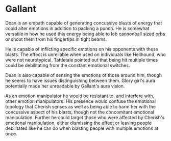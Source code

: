 # Gallant
Dean is an empath capable of generating concussive blasts of energy that could alter emotions in addition to packing a punch. He is somewhat versatile in how he used this energy being able to lob cannonball sized orbs or shoot them from his fingertips in tight beams.

He is capable of inflicting specific emotions on his opponents with these blasts. The effect is unreliable when used on individuals like Hellhound, who were not neurotypical. Tattletale pointed out that being hit multiple times could be debilitating from the constant emotional switches.

Dean is also capable of sensing the emotions of those around him, though he seems to have issues distinguishing between them. Glory girl's aura potentially made her unreadable by Gallant's aura vision.

As an emotion manipulator he would be resistant to, and interfere with, other emotion manipulators. His presence would confuse the emotional topology that Cherish senses as well as being able to harm her with the concussive aspect of his blasts, though not the concomitant emotional manipulation. Further he could target those who were affected by Cherish's emotional manipulation, either dismissing the effect or leaving people debilitated like he can do when blasting people with multiple emotions at once.
